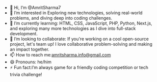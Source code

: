 - 👋 Hi, I’m @AmritSharma7
- 👀 I’m interested in Exploring new technologies, solving real-world problems, and diving deep into coding challenges.
- 🌱 I’m currently learning: HTML, CSS, JavaScript, PHP, Python, Next.js, and exploring many more technologies as I dive into full-stack development.
- 💞️ I’m looking to collaborate: If you're working on a cool open-source project, let's team up! I love collaborative problem-solving and making an impact together.
- 📫 How to reach me:amritsharma.info@gmail.com
- 😄 Pronouns: he/him
- ⚡ Fun fact:I’m always game for a friendly coding competition or tech trivia challenge!


<!---
AmritSharma7/AmritSharma7 is a ✨ special ✨ repository because its `README.md` (this file) appears on your GitHub profile.
You can click the Preview link to take a look at your changes.
--->
